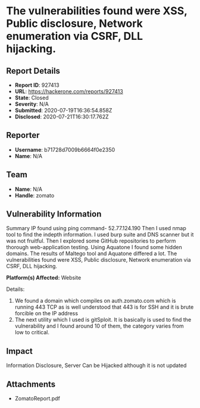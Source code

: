 #  The vulnerabilities found were XSS, Public disclosure, Network enumeration via CSRF, DLL hijacking.

## Report Details
- **Report ID**: 927413
- **URL**: https://hackerone.com/reports/927413
- **State**: Closed
- **Severity**: N/A
- **Submitted**: 2020-07-19T16:36:54.858Z
- **Disclosed**: 2020-07-21T16:30:17.762Z

## Reporter
- **Username**: b71728d7009b6664f0e2350
- **Name**: N/A

## Team
- **Name**: N/A
- **Handle**: zomato

## Vulnerability Information
Summary
IP found using ping command- 52.77.124.190 Then I used nmap tool to find the indepth information. I used burp suite and DNS scanner but it was not fruitful. Then I
explored some GitHub repositories to perform thorough web-application testing. Using
Aquatone I found some hidden domains. The results of Maltego tool and Aquatone
differed a lot. The vulnerabilities found were XSS, Public disclosure, Network
enumeration via CSRF, DLL hijacking.

**Platform(s) Affected:** Website

Details:
1. We found a domain which compiles on auth.zomato.com which is running 443
TCP as is well understood that 443 is for SSH and it is brute forcible on the IP
address
2. The next utility which I used is gitSploit. It is basically is used to find the
vulnerability and I found around 10 of them, the category varies from low to
critical.

## Impact

Information Disclosure, Server Can be Hijacked although it is not updated

## Attachments
- ZomatoReport.pdf
